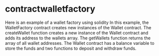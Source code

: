 # contractwalletfactory
Here is an example of a wallet factory using solidity
In this example, the WalletFactory contract creates new instances of the Wallet contract. The createWallet function creates a new instance of the Wallet contract and adds its address to the wallets array. The getWallets function returns the array of all wallet addresses. The Wallet contract has a balance variable to store the funds and two functions to deposit and withdraw funds.
